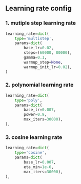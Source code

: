 ## Learning rate config

### 1. mutiple step learning rate
```python
learning_rate=dict(
    type='multistep',
    params=dict(
        base_lr=0.02,
        steps=(60000, 80000),
        gamma=0.1,
        warmup_step=None,
        warmup_init_lr=0.02),
)
```
### 2. polynomial learning rate
```python
learning_rate=dict(
    type='poly',
    params=dict(
        base_lr=0.007,
        power=0.9,
        max_iters=30000),
),
```

### 3. cosine learning rate
```python
learning_rate=dict(
    type='cosine',
    params=dict(
        base_lr=0.007,
        eta_min=1e-6,
        max_iters=30000),
),
```